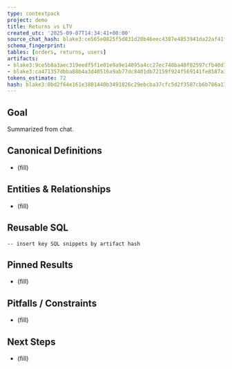 ```yaml
---
type: contextpack
project: demo
title: Returns vs LTV
created_utc: '2025-09-07T14:34:41+00:00'
source_chat_hash: blake3:ce565e0825f5d831d20b46eec4387e4853941da22af41fcf9c5d60cd7fabdabe
schema_fingerprint:
tables: [orders, returns, users]
artifacts:
- blake3:9ce5b8a3aec319eedf5f1e01e9a9e14095a4cc27ec748ba40f02597cfb40d75d
- blake3:ca471357dbba88b4a3d40516a9ab77dc8401db72159f924f569141fe8587a366
tokens_estimate: 72
hash: blake3:0bd2f64e161e3801440b3491826c29ebcba37cfc5d2f3507cb6b786a13e2540a
---
```

## Goal
Summarized from chat.

## Canonical Definitions
- (fill)

## Entities & Relationships
- (fill)

## Reusable SQL
```
-- insert key SQL snippets by artifact hash
```

## Pinned Results
- (fill)

## Pitfalls / Constraints
- (fill)

## Next Steps
- (fill)
